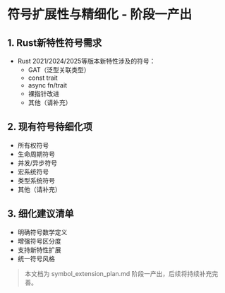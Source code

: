 # 符号扩展性与精细化 - 阶段一产出

## 1. Rust新特性符号需求

- Rust 2021/2024/2025等版本新特性涉及的符号：
  - GAT（泛型关联类型）
  - const trait
  - async fn/trait
  - 裸指针改进
  - 其他（请补充）

## 2. 现有符号待细化项

- 所有权符号
- 生命周期符号
- 并发/异步符号
- 宏系统符号
- 类型系统符号
- 其他（请补充）

## 3. 细化建议清单

- 明确符号数学定义
- 增强符号区分度
- 支持新特性扩展
- 统一符号风格

> 本文档为 symbol_extension_plan.md 阶段一产出，后续将持续补充完善。

